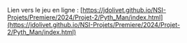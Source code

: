 Lien vers le jeu en ligne : 
[https://jdolivet.github.io/NSI-Projets/Premiere/2024/Projet-2/Pyth_Man/index.html](https://jdolivet.github.io/NSI-Projets/Premiere/2024/Projet-2/Pyth_Man/index.html)

